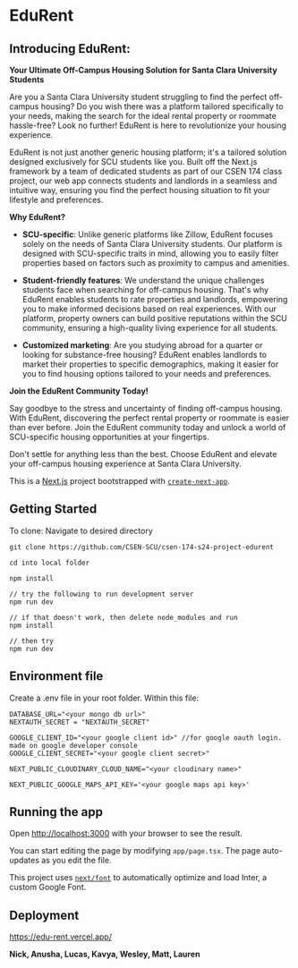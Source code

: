 # EduRent

## Introducing EduRent: 
**Your Ultimate Off-Campus Housing Solution for Santa Clara University Students**

Are you a Santa Clara University student struggling to find the perfect off-campus housing? Do you wish there was a platform tailored specifically to your needs, making the search for the ideal rental property or roommate hassle-free? Look no further! EduRent is here to revolutionize your housing experience.

EduRent is not just another generic housing platform; it's a tailored solution designed exclusively for SCU students like you. Built off the Next.js framework by a team of dedicated students as part of our CSEN 174 class project, our web app connects students and landlords in a seamless and intuitive way, ensuring you find the perfect housing situation to fit your lifestyle and preferences.

**Why EduRent?**

- **SCU-specific**: Unlike generic platforms like Zillow, EduRent focuses solely on the needs of Santa Clara University students. Our platform is designed with SCU-specific traits in mind, allowing you to easily filter properties based on factors such as proximity to campus and amenities.

- **Student-friendly features**: We understand the unique challenges students face when searching for off-campus housing. That's why EduRent enables students to rate properties and landlords, empowering you to make informed decisions based on real experiences. With our platform, property owners can build positive reputations within the SCU community, ensuring a high-quality living experience for all students.

- **Customized marketing**: Are you studying abroad for a quarter or looking for substance-free housing? EduRent enables landlords to market their properties to specific demographics, making it easier for you to find housing options tailored to your needs and preferences.

**Join the EduRent Community Today!**

Say goodbye to the stress and uncertainty of finding off-campus housing. With EduRent, discovering the perfect rental property or roommate is easier than ever before. Join the EduRent community today and unlock a world of SCU-specific housing opportunities at your fingertips.

Don't settle for anything less than the best. Choose EduRent and elevate your off-campus housing experience at Santa Clara University.

This is a [Next.js](https://nextjs.org/) project bootstrapped with [`create-next-app`](https://github.com/vercel/next.js/tree/canary/packages/create-next-app).

## Getting Started

To clone:
Navigate to desired directory
```
git clone https://github.com/CSEN-SCU/csen-174-s24-project-edurent

cd into local folder

npm install 

// try the following to run development server
npm run dev

// if that doesn't work, then delete node_modules and run
npm install

// then try
npm run dev

```

## Environment file
Create a .env file in your root folder. Within this file:
```
DATABASE_URL="<your mongo db url>"
NEXTAUTH_SECRET = "NEXTAUTH_SECRET"

GOOGLE_CLIENT_ID="<your google client id>" //for google oauth login. made on google developer console
GOOGLE_CLIENT_SECRET="<your google client secret>"

NEXT_PUBLIC_CLOUDINARY_CLOUD_NAME="<your cloudinary name>"

NEXT_PUBLIC_GOOGLE_MAPS_API_KEY='<your google maps api key>'
```
## Running the app
Open [http://localhost:3000](http://localhost:3000) with your browser to see the result.

You can start editing the page by modifying `app/page.tsx`. The page auto-updates as you edit the file.

This project uses [`next/font`](https://nextjs.org/docs/basic-features/font-optimization) to automatically optimize and load Inter, a custom Google Font.

## Deployment

https://edu-rent.vercel.app/

**Nick, Anusha, Lucas, Kavya, Wesley, Matt, Lauren**